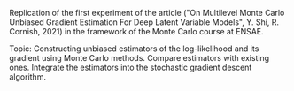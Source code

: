 Replication of the first experiment of the article ("On Multilevel Monte Carlo Unbiased Gradient Estimation
For Deep Latent Variable Models", Y. Shi, R. Cornish, 2021)  in the framework of the Monte Carlo course at ENSAE.

Topic: Constructing unbiased estimators of the log-likelihood and its gradient using Monte Carlo methods. Compare estimators with existing ones. Integrate the estimators into the stochastic gradient descent algorithm.
